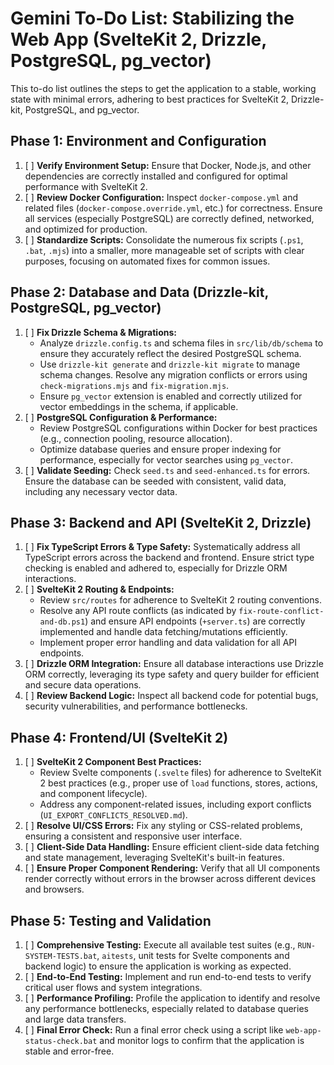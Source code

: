 # Gemini To-Do List: Stabilizing the Web App (SvelteKit 2, Drizzle, PostgreSQL, pg_vector)

This to-do list outlines the steps to get the application to a stable, working state with minimal errors, adhering to best practices for SvelteKit 2, Drizzle-kit, PostgreSQL, and pg_vector.

## Phase 1: Environment and Configuration

1.  [ ] **Verify Environment Setup:** Ensure that Docker, Node.js, and other dependencies are correctly installed and configured for optimal performance with SvelteKit 2.
2.  [ ] **Review Docker Configuration:** Inspect `docker-compose.yml` and related files (`docker-compose.override.yml`, etc.) for correctness. Ensure all services (especially PostgreSQL) are correctly defined, networked, and optimized for production.
3.  [ ] **Standardize Scripts:** Consolidate the numerous fix scripts (`.ps1`, `.bat`, `.mjs`) into a smaller, more manageable set of scripts with clear purposes, focusing on automated fixes for common issues.

## Phase 2: Database and Data (Drizzle-kit, PostgreSQL, pg_vector)

1.  [ ] **Fix Drizzle Schema & Migrations:**
    - Analyze `drizzle.config.ts` and schema files in `src/lib/db/schema` to ensure they accurately reflect the desired PostgreSQL schema.
    - Use `drizzle-kit generate` and `drizzle-kit migrate` to manage schema changes. Resolve any migration conflicts or errors using `check-migrations.mjs` and `fix-migration.mjs`.
    - Ensure `pg_vector` extension is enabled and correctly utilized for vector embeddings in the schema, if applicable.
2.  [ ] **PostgreSQL Configuration & Performance:**
    - Review PostgreSQL configurations within Docker for best practices (e.g., connection pooling, resource allocation).
    - Optimize database queries and ensure proper indexing for performance, especially for vector searches using `pg_vector`.
3.  [ ] **Validate Seeding:** Check `seed.ts` and `seed-enhanced.ts` for errors. Ensure the database can be seeded with consistent, valid data, including any necessary vector data.

## Phase 3: Backend and API (SvelteKit 2, Drizzle)

1.  [ ] **Fix TypeScript Errors & Type Safety:** Systematically address all TypeScript errors across the backend and frontend. Ensure strict type checking is enabled and adhered to, especially for Drizzle ORM interactions.
2.  [ ] **SvelteKit 2 Routing & Endpoints:**
    - Review `src/routes` for adherence to SvelteKit 2 routing conventions.
    - Resolve any API route conflicts (as indicated by `fix-route-conflict-and-db.ps1`) and ensure API endpoints (`+server.ts`) are correctly implemented and handle data fetching/mutations efficiently.
    - Implement proper error handling and data validation for all API endpoints.
3.  [ ] **Drizzle ORM Integration:** Ensure all database interactions use Drizzle ORM correctly, leveraging its type safety and query builder for efficient and secure data operations.
4.  [ ] **Review Backend Logic:** Inspect all backend code for potential bugs, security vulnerabilities, and performance bottlenecks.

## Phase 4: Frontend/UI (SvelteKit 2)

1.  [ ] **SvelteKit 2 Component Best Practices:**
    - Review Svelte components (`.svelte` files) for adherence to SvelteKit 2 best practices (e.g., proper use of `load` functions, stores, actions, and component lifecycle).
    - Address any component-related issues, including export conflicts (`UI_EXPORT_CONFLICTS_RESOLVED.md`).
2.  [ ] **Resolve UI/CSS Errors:** Fix any styling or CSS-related problems, ensuring a consistent and responsive user interface.
3.  [ ] **Client-Side Data Handling:** Ensure efficient client-side data fetching and state management, leveraging SvelteKit's built-in features.
4.  [ ] **Ensure Proper Component Rendering:** Verify that all UI components render correctly without errors in the browser across different devices and browsers.

## Phase 5: Testing and Validation

1.  [ ] **Comprehensive Testing:** Execute all available test suites (e.g., `RUN-SYSTEM-TESTS.bat`, `aitests`, unit tests for Svelte components and backend logic) to ensure the application is working as expected.
2.  [ ] **End-to-End Testing:** Implement and run end-to-end tests to verify critical user flows and system integrations.
3.  [ ] **Performance Profiling:** Profile the application to identify and resolve any performance bottlenecks, especially related to database queries and large data transfers.
4.  [ ] **Final Error Check:** Run a final error check using a script like `web-app-status-check.bat` and monitor logs to confirm that the application is stable and error-free.
